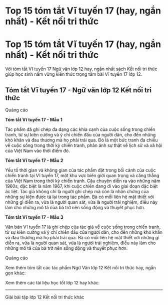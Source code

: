 # Top 15 tóm tắt Vĩ tuyến 17 (hay, ngắn nhất) - Kết nối tri thức

# Top 15 tóm tắt Vĩ tuyến 17 (hay, ngắn nhất) - Kết nối tri thức

Với tóm tắt Vĩ tuyến 17 Ngữ văn lớp 12 hay, ngắn nhất sách Kết nối tri thức giúp học sinh nắm vững kiến thức trọng tâm bài Vĩ tuyến 17 lớp 12.

## Tóm tắt Vĩ tuyến 17 - Ngữ văn lớp 12 Kết nối tri thức

Quảng cáo

**Tóm tắt Vĩ tuyến 17 - Mẫu 1**

Tác phẩm đã ghi chép đa dạng các khía cạnh của cuộc sống trong chiến tranh, từ sự kiên cường và ý chí chiến đấu của người dân, cho đến những khó khăn và đau thương mà họ phải trải qua. Đó là một bức tranh đa chiều về cuộc sống trong thời kỳ chiến tranh, phản ánh sự thật về lịch sử và xã hội của Việt Nam vào thời điểm đó.

**Tóm tắt Vĩ tuyến 17 - Mẫu 2**

Yếu tố thời gian và không gian của tác phẩm đặt trong bối cảnh của cuộc chiến tranh tại Vĩ tuyến 17, một khu vực biên giới quan trọng và căng thẳng của Việt Nam trong thời kỳ chiến tranh. Câu chuyện diễn ra vào những năm 1960s, đặc biệt là năm 1967, khi cuộc chiến đang đi vào giai đoạn đặc biệt ác liệt. Tác giả không chỉ là người ghi chép mà còn là nhân chứng của những sự kiện được tả lại trong tác phẩm. Bà có mối liên hệ mật thiết với những gì diễn ra, vừa là người quan sát, vừa là người trải nghiệm, điều này làm cho những mô tả của bà trở nên sống động và thuyết phục hơn.

**Tóm tắt Vĩ tuyến 17 - Mẫu 3**

Văn bản Vĩ tuyến 17 là ghi chép của tác giả về cuộc sống trong chiến tranh, từ sự kiên cường và ý chí chiến đấu của người dân, cho đến những khó khăn và đau thương mà họ phải trải qua. Bà có mối liên hệ mật thiết với những gì diễn ra, vừa là người quan sát, vừa là người trải nghiệm, điều này làm cho những mô tả của bà trở nên sống động và thuyết phục hơn.

Quảng cáo

Xem thêm tóm tắt các tác phẩm Ngữ Văn lớp 12 Kết nối tri thức hay, ngắn gọn khác:

Xem thêm các tài liệu học tốt lớp 12 hay khác:

* * *

Giải bài tập lớp 12 Kết nối tri thức khác
